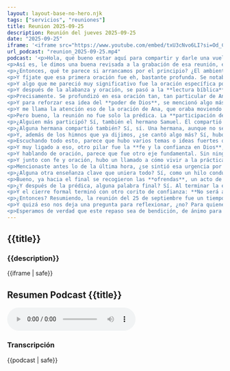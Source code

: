 ```yaml
---
layout: layout-base-no-hero.njk
tags: ["servicios", "reuniones"]
title: Reunion 2025-09-25
description: Reunión del jueves 2025-09-25
date: "2025-09-25"
iframe: '<iframe src="https://www.youtube.com/embed/txU3cNvo6LI?si=Od_CGWBuNjaaRvnm" title="YouTube video player" frameborder="0" allow="accelerometer; autoplay; clipboard-write; encrypted-media; gyroscope; picture-in-picture; web-share" referrerpolicy="strict-origin-when-cross-origin" allowfullscreen></iframe>'
url_podcast: "reunion_2025-09-25.mp4"
podcast: '<p>Hola, qué bueno estar aquí para compartir y darle una vuelta juntos a los momentos clave de nuestra reunión del jueves pasado, el 25 de septiembre de 2025. Pensando en quienes no pudieron estar o bueno, quienes quieren revivir un poco esa experiencia, preparamos este repaso.</p>
<p>Así es, le dimos una buena revisada a la grabación de esa reunión, eh, tratando de captar no solo lo que se hizo, sino el ambiente. Sabes, la esencia de la alabanza, la palabra y el sentir general. Como una ventana a lo que se vivió esa tarde. Exacto, esa es la idea. Perfecto.</p>
<p>¿Entonces, qué te parece si arrancamos por el principio? ¿El ambiente al iniciar las alabanzas? ¿Cómo se sintió? La reunión empezó con un llamado a ponernos de pie, un gesto de reverencia, ¿no? Y entonamos juntos el **Himno 311: Día de victoria**. Sí, un título que ya marca un tono de, de esperanza, de poder divino. Y justo después, una oración. Correcto, una oración colectiva.</p>
<p>Y fíjate que esa primera oración fue eh, bastante profunda. Se notaba un clamor real por sentir la **presencia de Dios**, su fortaleza. No fue algo superficial para nada. Había gratitud, sí, por la misericordia, pero también un pedido claro de **protección contra fuerzas contrarias** y muy importante, la guía del Espíritu Santo.</p>
<p>Y algo que me pareció muy significativo fue la oración específica por **los que se han alejado**, pidiendo que Dios los toque para que regresen. Qué importante, eso habla de una comunidad que se preocupa, ¿no? Totalmente. Y esa atmósfera de búsqueda, de **depender de Dios**, creo que se profundizó con el siguiente himno, el 143: Así es, que habla de cómo Jesús salva al pecador. Exacto, o sea, desde el vamos se puso sobre la mesa el tema central, la **gracia y el perdón**. Se palpaba esa necesidad compartida de acercarse a Dios. Bien.</p>
<p>Y después de la alabanza y oración, se pasó a la **lectura bíblica**. Así es, se preparó el terreno para la palabra. El pasaje fue del primer libro de **Samuel, capítulo 1, desde el versículo 2**. La historia de Ana. Correcto, se nos presenta a Ana, su, su gran dolor, su angustia por no tener hijos y encima la rivalidad con Penina. Una historia con mucha carga emocional. Sí, una historia muy fuerte, y esa fue la base para el mensaje principal que dio el Pastor después, ¿verdad?</p>
<p>Precisamente. Se profundizó en esa oración tan, tan particular de Ana, esa que nace de la **amargura del alma**, como dice la Escritura. Una oración muy íntima, muy visceral, que la llevó a hacer un voto, un voto muy serio a Jehová. Ahí en el tiempo, justamente Ana prometió que si Dios le daba un hijo varón, ella lo dedicaría por completo al **servicio de Dios** para toda su vida. Y el mensaje central, digamos, giró en torno a cómo Dios escucha esa oración tan personal, tan desgarradora y le concede a Samuel. Exacto. Le concedió a Samuel, que bueno, llegaría a ser un gran profeta. Y de ahí se sacó una enseñanza clave: la importancia de **cumplir lo que prometemos a Dios**, los votos, cumplir las promesas. Sí. Se recordó que la obediencia trae bendición. Entiendo.</p>
<p>Y para reforzar esa idea del **poder de Dios**, se mencionó algo más, ¿alguna otra historia? Sí, se hizo un paralelo muy bueno con **Sara y Abraham**. Ellos también recibieron la promesa de un hijo ya muy mayores, algo que humanamente parecía imposible. Claro, y esto sirvió para recalcar ese punto: **para Dios no hay nada imposible**. Su poder va más allá de nuestras limitaciones, de las circunstancias. Las historias de Ana y Sara, como, como testimonios vivos de eso. Muy alentador, seguro.</p>
<p>Y me llama la atención eso de la oración de Ana, que oraba moviendo los labios, pero Dios veía su **corazón**. ¿Qué podemos aprender de eso? Es una lección tremenda sobre la **oración que agrada a Dios**. No, no se trata tanto de las palabras bonitas o de gritar, sino de la sinceridad, la fe, la profundidad del clamor que llevas dentro. **Dios mira el corazón**. Exacto. La oración de Ana fue un ejemplo de eso, de vaciar el alma delante del Señor con total honestidad, con fe, incluso en medio de la peor angustia. Se enfatizó que esa clase de oración, la que viene de un corazón así quebrantado, pero confiado, es la que, la que mueve la mano de Dios. Fascinante.</p>
<p>Pero bueno, la reunión no fue solo la prédica. La **participación de la gente** siempre es vital. ¿Hubo testimonios, alabanzas de los hermanos? Claro que sí, y eso siempre le da una riqueza especial al tiempo juntos. Por ejemplo, el hermano José tomó un momento para agradecer personalmente y además compartió una reflexión bien interesante sobre la **parábola de los obreros de la viña**. ¿La ubicas, la de Mateo? Sí, sí, los que llegan a distintas horas. Esa misma. Él la aplicó a nuestra época, diciendo que somos como los obreros de la última hora, o sea, con una **urgencia especial**. Exacto, una urgencia de servir a Dios fielmente ahora. Y terminó invitando a cantar el **Himno número 3: Cerca de ti, Señor**, que encajaba perfecto. ¡Qué buena aplicación!</p>
<p>¿Alguien más participó? Sí, también el hermano Samuel. Él compartió una reflexión y cantó una alabanza: **Tomás el mejor camino**. Su mensaje fue sobre la necesidad de la **fortaleza de Dios** para andar por el camino angosto, ese camino de fe que tiene sus desafíos. Ajá. E hizo una analogía muy gráfica, recordando cómo Aarón y Hur le sostenían los brazos a Moisés en la batalla. ¡Qué buena imagen! Para apoyarnos unos a otros. Justamente, **sostenernos en las luchas**. Insistió en mantener la fe firme, la mirada en lo espiritual y aun corito muy conocido: **Si tú hablas con Dios, las cosas cambiarán**, reforzando la oración como clave. Me gusta mucho esa idea del **apoyo mutuo**, tan necesaria.</p>
<p>¿Alguna hermana compartió también? Sí, sí. Una hermana, aunque no se dijo su nombre en la grabación, compartió su agradecimiento y reflexionó sobre cómo **Dios nos habla a través de todo en el culto**. Los cantos, lo que dicen otros, la prédica. Estar atentos a todo. Exacto. Y puso énfasis en **orar como conviene**, o sea, pedir con fe, sí, pero buscando que esté alineado con la **voluntad de Dios**, no solo nuestros caprichos. Y fue interesante, también advirtió sobre discernir las enseñanzas, que se mantengan en la **sana doctrina**, fieles a la Biblia. Y cantó una alabanza muy sentida: **A dónde volveré**, que habla de que nuestra única seguridad está en Dios. Es notable cómo cada participación va sumando, no, como piezas de un mismo mensaje.</p>
<p>Y, además de los himnos que ya dijimos, ¿se cantó algo más? Sí, hubo otros cantos que fueron tejiendo la reunión. Se cantó el **Himno 61: Viene otra vez**. Ah, un clásico sobre la segunda venida. Exacto, un mensaje escatológico fuerte de **esperanza en el regreso de Cristo**, que seguro conectó con otros temas de urgencia que se tocaron. Y también una alabanza más tipo contemporánea, la del **alfarero y el barro**, esa que empieza: "Un día orando le dije a mi Señor: Tú el alfarero y yo el barro soy." Sí, la conozco. Pues esa con un mensaje profundo de **transformación**, de cómo Dios nos moldea, a veces a través de las pruebas, del fuego, pero para nuestro bien.</p>
<p>Escuchando todo esto, parece que hubo varios temas o ideas fuertes que se repitieron, ¿no? ¿Podríamos identificar esos ejes centrales? Definitivamente, uno que sonó muchísimo fue la **perseverancia**, no como opción, sino como necesidad. Se citó varias veces esa idea de que la carrera de la fe no es del que corre más rápido, sino del que **persevera hasta el final**. Un llamado a no rendirse, a seguir tal cual, constancia.</p>
<p>Y muy ligado a eso, otro pilar fue la **fe y la confianza en Dios**, sobre todo en las pruebas, entregarle las cargas. Eso mismo. Se animó mucho a eso, a recordar la promesa de Jesús de dar descanso. La idea era no lleves ese peso solo, confía, Dios tiene el control, él ya venció, **descansa en él**. Conecta mucho con Ana, no, su oración en la angustia.</p>
<p>Y hablando de oración, parece que fue otro eje fundamental. Sin ninguna duda. La **oración** se vio desde muchos ángulos. El ejemplo de Ana, claro, el llamado a orar como conviene, buscando la voluntad de Dios, el corito de "Si tú hablas con Dios". Exacto, la oración como comunicación constante y la **intercesión**, orar por otros, por los que se apartaron. La oración como, como la base de todo.</p>
<p>Y junto con fe y oración, hubo un llamado a cómo vivir a la práctica. Absolutamente. Un énfasis muy marcado en la **santidad y la obediencia**. Se citó directo: "Sin paz y sin santidad, nadie verá al Señor." Fuerte. Sí. Y se tradujo en un llamado práctico: **apártate de lo que sabes que no le agrada a Dios**, busca activamente su voluntad. Déjate guiar por el Espíritu Santo. Incluso se advirtió contra ideas que le resten importancia a vivir una vida santa, apartada para Dios. Un llamado serio, profundo.</p>
<p>Mencionaste antes lo de la última hora, ¿se sintió esa urgencia por los tiempos que corren? Muchísimo. Fue otro tema que cruzó toda la reunión, una **sensación clara de urgencia por los tiempos actuales**. Se mencionaron eventos concretos: guerras, terremotos. Nombraron casos en El Salvador, en Estados Unidos. El, pestilencias, noticias que vemos todos los días. Exacto. Y el **aumento de la maldad**. Hasta citaron un caso local muy triste de tres jóvenes asesinadas. Todo esto se interpretó no como noticias aisladas, sino como **señales del cumplimiento de profecías**, y eso llevaba a un llamado, a un **llamado urgente al arrepentimiento**, a estar preparados para la venida de Cristo, para el rapto de la Iglesia. Como se mencionó, se recordó eso de que muchos son llamados, pocos escogidos, ¿no? E implicando que no basta oír, hay que comprometerse de verdad. Entiendo, esa perspectiva de **tiempos finales** marcó bastante el tono.</p>
<p>¿Alguna otra enseñanza clave que uniera todo? Sí, como un hilo conductor. Se habló mucho del **crecimiento espiritual continuo**, de buscar la madurez en la fe, pero y esto es importante, **no solos, en comunidad**. Justo se enfatizó el **apoyo mutuo** dentro de la Iglesia. El llamado fue a sostenernos, a animar al que está débil, a no dejar de congregarnos. La iglesia como un cuerpo que se necesita especialmente ahora. Muy bien. Cubrimos el inicio, la palabra, los testimonios, los temas. ¿Y cómo fue cerrando la reunión?</p>
<p>Bueno, ya hacia el final se recogieron las **ofrendas**, un acto de adoración también, y mientras se cantó el corito: **Jesucristo está pasando por aquí**. Y un detalle: justo antes del mensaje principal sobre Ana, hubo una **oración específica por el Pastor**, pidiendo sabiduría, unción para compartir la palabra. Importante eso.</p>
<p>¿Y después de la prédica, alguna palabra final? Sí. Al terminar la exposición sobre Ana, el Pastor retomó brevemente, más que nada para **reforzar ese llamado al arrepentimiento sincero**, a buscar a Dios de corazón. Y lo hizo de forma muy personal, eh. Compartió que él mismo había estado **ayunando** ese día como parte de su propia búsqueda. Eso le dio un toque de, de autenticidad. El ejemplo personal, claro.</p>
<p>Y el cierre formal terminó con otro corito de confianza: **No será avergonzado jamás**. Una declaración de fe fuerte. Luego la **oración final**, pidiendo por todos, por las cargas, por paz, protección al volver a casa. La bendición final. La bendición final, sí, y bueno, la esperanza expresada de volver a reunirse, siempre reconociendo que depende de la **voluntad de Dios**: "Si Dios lo permite".</p>
<p>¿Entonces? Resumiendo, la reunión del 25 de septiembre fue un tiempo de, ¿cómo lo dirías? En pocas palabras: **urgencia espiritual y dependencia total de Dios por los tiempos**. Una mezcla intensa. La imagen de Ana orando con esa fe en medio de la angustia y la respuesta de Dios, eso se queda grabado, ¿no? Totalmente.</p>
<p>Y quizá eso nos deja una pregunta para reflexionar, ¿no? Para quienes nos escuchan: a ver, viendo a Ana, ¿cómo estamos nosotros llevando nuestras necesidades, nuestros anhelos, nuestras angustias a Dios con esa misma sinceridad, esa fe profunda, esa confianza en que él escucha y actúa en su tiempo perfecto, en su voluntad, aunque no siempre entendamos? Buena pregunta para llevarse. Es algo en que meditar, creo yo. Sin duda.</p>
<p>Esperamos de verdad que este repaso sea de bendición, de ánimo para todos, que nos impulse a seguir buscando al Señor y a valorar esa riqueza de estar juntos, de apoyarnos como iglesia. Gracias por acompañarnos en este análisis. Un gusto compartirlo. ¡Hasta la próxima!</p>'
---
```


<section class="reunion section bg-gray-ligth">
  <article class="container full-lg-screen">
    <h2 class="section-title">{{title}}</h2>
    <aside class="text-center">
      <h3 class="p1">{{description}}</h3>
      <div class="video-responsive-container">
        {{iframe | safe}}
      </div>
    </aside>
  </article>

  <article>
    <h2 class="p1">Resumen Podcast {{title}}</h2>
    <audio controls class="p1">
      <source src="/assets/audio/{{url_podcast|safe}}" type="audio/mp4">
      Tu navegador no soporta el elemento de audio.
    </audio>
    <h3 class="p1">Transcripción</h3>
    <div id="transcripcion-podcast">
      {{podcast | safe}}
    </div>
  </article>
</section>

